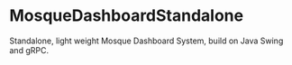 # MosqueDashboardStandalone
Standalone, light weight Mosque Dashboard System, build on Java Swing and gRPC.
